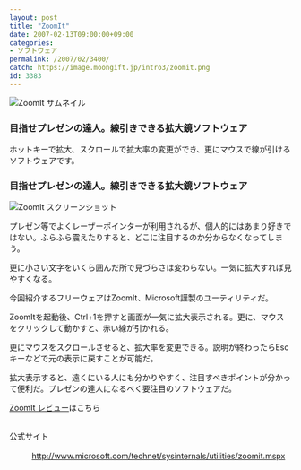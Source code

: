 ```yaml
---
layout: post
title: "ZoomIt"
date: 2007-02-13T09:00:00+09:00
categories:
- ソフトウェア
permalink: /2007/02/3400/
catch: https://image.moongift.jp/intro3/zoomit.png
id: 3383
---
```

 ![ZoomIt サムネイル](https://image.moongift.jp/intro3/zoomit.t.png "ZoomIt サムネイル")
  

### 目指せプレゼンの達人。線引きできる拡大鏡ソフトウェア
  
ホットキーで拡大、スクロールで拡大率の変更ができ、更にマウスで線が引けるソフトウェアです。  
<!--more-->  

### 目指せプレゼンの達人。線引きできる拡大鏡ソフトウェア
  

![ZoomIt スクリーンショット](https://image.moongift.jp/intro3/zoomit.png "ZoomIt スクリーンショット")

  

プレゼン等でよくレーザーポインターが利用されるが、個人的にはあまり好きではない。ふらふら震えたりすると、どこに注目するのか分からなくなってしまう。

  

更に小さい文字をいくら囲んだ所で見づらさは変わらない。一気に拡大すれば見やすくなる。

  

今回紹介するフリーウェアはZoomIt、Microsoft謹製のユーティリティだ。

  

ZoomItを起動後、Ctrl+1を押すと画面が一気に拡大表示される。更に、マウスをクリックして動かすと、赤い線が引かれる。

  

更にマウスをスクロールさせると、拡大率を変更できる。説明が終わったらEscキーなどで元の表示に戻すことが可能だ。

  

拡大表示すると、遠くにいる人にも分かりやすく、注目すべきポイントが分かって便利だ。プレゼンの達人になるべく要注目のソフトウェアだ。

  

  

[ZoomIt レビュー](http://oss.moongift.jp/review/i-3405.html)はこちら

  
<dl>
<br><dt>公式サイト</dt>
<br><dd><a href="http://www.microsoft.com/technet/sysinternals/utilities/zoomit.mspx" target="_blank">http://www.microsoft.com/technet/sysinternals/utilities/zoomit.mspx</a></dd>
<br>
</dl>